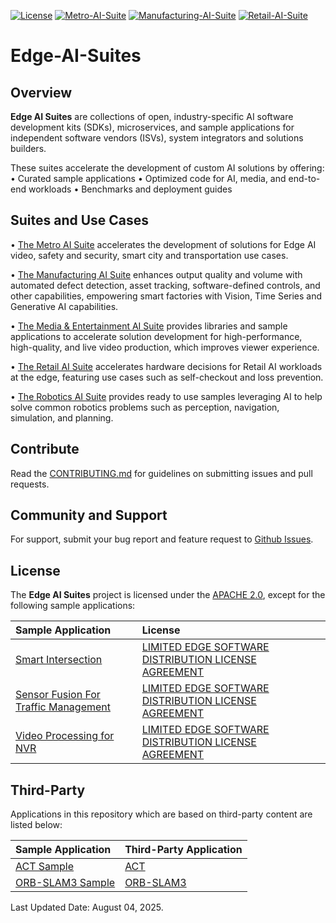 [![License](https://img.shields.io/badge/License-Apache%202.0-blue)]()
[![Metro-AI-Suite](https://img.shields.io/badge/Metro%20AI%20Suite-3%20Samples-green)]()
[![Manufacturing-AI-Suite](https://img.shields.io/badge/Manufacturing%20AI%20Suite-3%20Samples-green)]()
[![Retail-AI-Suite](https://img.shields.io/badge/Retail%20AI%20Suite-2%20Samples-green)]()

# Edge-AI-Suites

## Overview

**Edge AI Suites** are collections of open, industry-specific AI software development kits (SDKs), microservices, and sample applications for independent software vendors (ISVs), system integrators and solutions builders. 

These suites accelerate the development of custom AI solutions by offering:
•	Curated sample applications
•	Optimized code for AI, media, and end-to-end workloads
•	Benchmarks and deployment guides

## Suites and Use Cases

•	[The Metro AI Suite](metro-ai-suite) accelerates the development of solutions for Edge AI video, safety and security, smart city and transportation use cases. 

•	[The Manufacturing AI Suite](manufacturing-ai-suite) enhances output quality and volume with automated defect detection, asset tracking, software-defined controls, and other capabilities, empowering smart factories with Vision, Time Series and Generative AI capabilities. 

•	[The Media & Entertainment AI Suite](media-and-entertainment-ai-suite) provides libraries and sample applications to accelerate solution development for high-performance, high-quality, and live video production, which improves viewer experience. 

•	[The Retail AI Suite](retail-ai-suite) accelerates hardware decisions for Retail AI workloads at the edge, featuring use cases such as self-checkout and loss prevention. 

•	[The Robotics AI Suite](robotics-ai-suite) provides ready to use samples leveraging AI to help solve common robotics problems such as perception, navigation, simulation, and planning. 


## Contribute

Read the [CONTRIBUTING.md](CONTRIBUTING.md) for guidelines on submitting issues and pull requests.  

## Community and Support

For support, submit your bug report and feature request to [Github Issues](https://github.com/open-edge-platform/edge-ai-suites/issues). 

## License

The **Edge AI Suites** project is licensed under the [APACHE 2.0](LICENSE), except for the following sample applications:

| Sample Application | License |
|:-------------------|:--------|
|[Smart Intersection](metro-ai-suite/metro-vision-ai-app-recipe/smart-intersection) | [LIMITED EDGE SOFTWARE DISTRIBUTION LICENSE AGREEMENT](metro-ai-suite/metro-vision-ai-app-recipe/smart-intersection/LICENSE.txt) |
|[Sensor Fusion For Traffic Management](metro-ai-suite/sensor-fusion-for-traffic-management) | [LIMITED EDGE SOFTWARE DISTRIBUTION LICENSE AGREEMENT](metro-ai-suite/sensor-fusion-for-traffic-management/LICENSE.txt) |
|[Video Processing for NVR](metro-ai-suite/video-processing-for-nvr) | [LIMITED EDGE SOFTWARE DISTRIBUTION LICENSE AGREEMENT](metro-ai-suite/video-processing-for-nvr/LICENSE.txt) |

## Third-Party

Applications in this repository which are based on third-party content are listed below:

| Sample Application | Third-Party Application |
|:-------------------|:------------------------|
|[ACT Sample](robotics-ai-suite/pipelines/act-sample) | [ACT](https://github.com/tonyzhaozh/act) |
|[ORB-SLAM3 Sample](robotics-ai-suite/pipelines/orb-slam3-sample) | [ORB-SLAM3](https://github.com/UZ-SLAMLab/ORB_SLAM3.git) |

Last Updated Date: August 04, 2025.  
 

